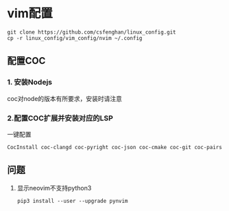 # vim配置

    git clone https://github.com/csfenghan/linux_config.git
    cp -r linux_config/vim_config/nvim ~/.config


## 配置COC

### 1. 安装Nodejs

coc对node的版本有所要求，安装时请注意

### 2.配置COC扩展并安装对应的LSP

一键配置

`CocInstall coc-clangd coc-pyright coc-json coc-cmake coc-git coc-pairs `

## 问题

1. 显示neovim不支持python3

   `pip3 install --user --upgrade pynvim`

